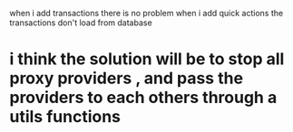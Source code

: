 when i add transactions there is no problem 
when i add quick actions the transactions don't load from database
# i think the solution will be to stop all proxy providers , and pass the providers to each others through a utils functions